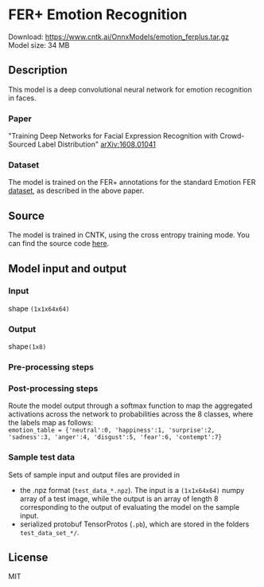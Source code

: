 # FER+ Emotion Recognition

Download: https://www.cntk.ai/OnnxModels/emotion_ferplus.tar.gz  
Model size: 34 MB

## Description
This model is a deep convolutional neural network for emotion recognition in faces. 

### Paper
"Training Deep Networks for Facial Expression Recognition with Crowd-Sourced Label Distribution" [arXiv:1608.01041](https://arxiv.org/abs/1608.01041)

### Dataset
The model is trained on the FER+ annotations for the standard Emotion FER [dataset](https://www.kaggle.com/c/challenges-in-representation-learning-facial-expression-recognition-challenge/data), as described in the above paper.

## Source
The model is trained in CNTK, using the cross entropy training mode. You can find the source code [here](https://github.com/ebarsoum/FERPlus).

## Model input and output
### Input
shape `(1x1x64x64)`
### Output
shape`(1x8)`
### Pre-processing steps
### Post-processing steps
Route the model output through a softmax function to map the aggregated activations across the network to probabilities across the 8 classes, where the labels map as follows:  
`emotion_table = {'neutral':0, 'happiness':1, 'surprise':2, 'sadness':3, 'anger':4, 'disgust':5, 'fear':6, 'contempt':7}`
### Sample test data 
Sets of sample input and output files are provided in 
* the .npz format (`test_data_*.npz`). The input is a `(1x1x64x64)` numpy array of a test image, while the output is an array of length 8 corresponding to the output of evaluating the model on the sample input.
* serialized protobuf TensorProtos (`.pb`), which are stored in the folders `test_data_set_*/`.

## License
MIT
